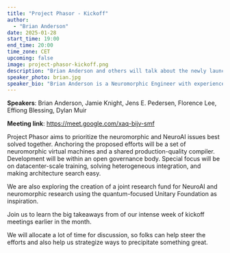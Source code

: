 ```yaml
---
title: "Project Phasor - Kickoff"
author: 
  - "Brian Anderson"
date: 2025-01-28
start_time: 19:00
end_time: 20:00
time_zone: CET
upcoming: false
image: project-phasor-kickoff.png
description: "Brian Anderson and others will talk about the newly launched Project Phasor that aims to organize efforts towards neuromorphic and NeuroAI virtualization and compilation."
speaker_photo: brian.jpg
speaker_bio: "Brian Anderson is a Neuromorphic Engineer with experience from industry heavy-hitters such as ML Commons, Intel Labs, Google, and NVIDIA. He has pioneered neuromorphic engineering methods and championed neuromorphic technologies in the industry and academia alike. A position he is well suited for, given his degrees in Electrical Engineering and Computer Science from MIT."
---
```


**Speakers**: Brian Anderson, Jamie Knight, Jens E. Pedersen, Florence Lee, Effiong Blessing, Dylan Muir

**Meeting link**: https://meet.google.com/xaq-bijv-smf 

Project Phasor aims to prioritize the neuromorphic and NeuroAI issues best solved together. Anchoring the proposed efforts will be a set of neuromorphic virtual machines and a shared production-quality compiler. Development will be within an open governance body. Special focus will be on datacenter-scale training, solving heterogeneous integration, and making architecture search easy.

We are also exploring the creation of a joint research fund for NeuroAI and neuromorphic research using the quantum-focused Unitary Foundation as inspiration.

Join us to learn the big takeaways from of our intense week of kickoff meetings earlier in the month.

We will allocate a lot of time for discussion, so folks can help steer the efforts and also help us strategize ways to precipitate something great.
